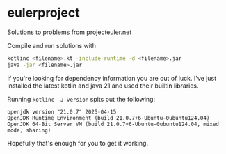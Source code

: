 # eulerproject
Solutions to problems from projecteuler.net


Compile and run solutions with 
```sh
kotlinc <filename>.kt -include-runtime -d <filename>.jar
java -jar <filename>.jar
```

If you're looking for dependency information you are out of luck.
I've just installed the latest kotlin and java 21 and used their builtin libraries.

Running `kotlinc -J-version` spits out the following:
```
openjdk version "21.0.7" 2025-04-15
OpenJDK Runtime Environment (build 21.0.7+6-Ubuntu-0ubuntu124.04)
OpenJDK 64-Bit Server VM (build 21.0.7+6-Ubuntu-0ubuntu124.04, mixed mode, sharing)
```
Hopefully that's enough for you to get it working.

